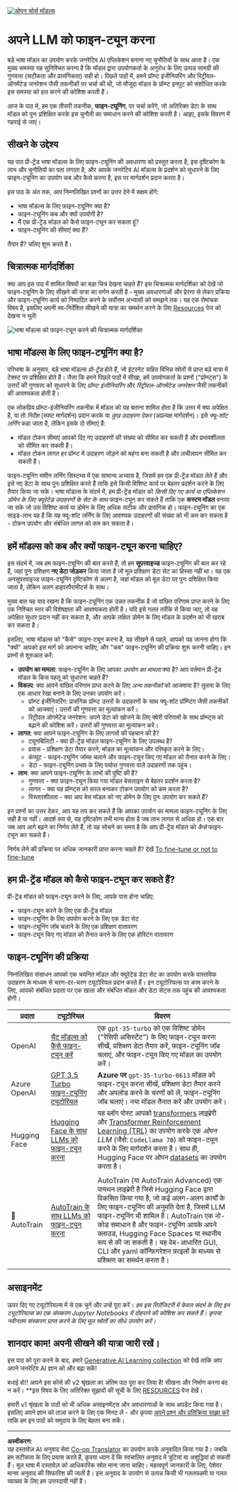 <!--
CO_OP_TRANSLATOR_METADATA:
{
  "original_hash": "807f0d9fc1747e796433534e1be6a98a",
  "translation_date": "2025-10-18T00:16:58+00:00",
  "source_file": "18-fine-tuning/README.md",
  "language_code": "hi"
}
-->
[![ओपन सोर्स मॉडल्स](../../../translated_images/18-lesson-banner.f30176815b1a5074fce9cceba317720586caa99e24001231a92fd04eeb54a121.hi.png)](https://youtu.be/6UAwhL9Q-TQ?si=5jJd8yeQsCfJ97em)

# अपने LLM को फाइन-ट्यून करना

बड़े भाषा मॉडल का उपयोग करके जनरेटिव AI एप्लिकेशन बनाना नए चुनौतियों के साथ आता है। एक मुख्य समस्या यह सुनिश्चित करना है कि मॉडल द्वारा उपयोगकर्ता के अनुरोध के लिए उत्पन्न सामग्री की गुणवत्ता (सटीकता और प्रासंगिकता) सही हो। पिछले पाठों में, हमने प्रॉम्प्ट इंजीनियरिंग और रिट्रीवल-ऑगमेंटेड जनरेशन जैसी तकनीकों पर चर्चा की थी, जो मौजूदा मॉडल के प्रॉम्प्ट इनपुट को संशोधित करके इस समस्या को हल करने की कोशिश करती हैं।

आज के पाठ में, हम एक तीसरी तकनीक, **फाइन-ट्यूनिंग**, पर चर्चा करेंगे, जो अतिरिक्त डेटा के साथ मॉडल को पुनः प्रशिक्षित करके इस चुनौती का समाधान करने की कोशिश करती है। आइए, इसके विवरण में गहराई से जाएं।

## सीखने के उद्देश्य

यह पाठ प्री-ट्रेंड भाषा मॉडल्स के लिए फाइन-ट्यूनिंग की अवधारणा को प्रस्तुत करता है, इस दृष्टिकोण के लाभ और चुनौतियों का पता लगाता है, और आपके जनरेटिव AI मॉडल्स के प्रदर्शन को सुधारने के लिए फाइन-ट्यूनिंग का उपयोग कब और कैसे करना है, इस पर मार्गदर्शन प्रदान करता है।

इस पाठ के अंत तक, आप निम्नलिखित प्रश्नों का उत्तर देने में सक्षम होंगे:

- भाषा मॉडल्स के लिए फाइन-ट्यूनिंग क्या है?
- फाइन-ट्यूनिंग कब और क्यों उपयोगी है?
- मैं एक प्री-ट्रेंड मॉडल को कैसे फाइन-ट्यून कर सकता हूं?
- फाइन-ट्यूनिंग की सीमाएं क्या हैं?

तैयार हैं? चलिए शुरू करते हैं।

## चित्रात्मक मार्गदर्शिका

क्या आप इस पाठ में शामिल विषयों का बड़ा चित्र देखना चाहते हैं? इस चित्रात्मक मार्गदर्शिका को देखें जो फाइन-ट्यूनिंग के लिए सीखने की यात्रा का वर्णन करती है - मुख्य अवधारणाओं और प्रेरणा से लेकर प्रक्रिया और फाइन-ट्यूनिंग कार्य को निष्पादित करने के सर्वोत्तम अभ्यासों को समझने तक। यह एक रोमांचक विषय है, इसलिए अपनी स्व-निर्देशित सीखने की यात्रा का समर्थन करने के लिए [Resources](./RESOURCES.md?WT.mc_id=academic-105485-koreyst) पेज को देखना न भूलें!

![भाषा मॉडल्स को फाइन-ट्यून करने की चित्रात्मक मार्गदर्शिका](../../../translated_images/18-fine-tuning-sketchnote.11b21f9ec8a703467a120cb79a28b5ac1effc8d8d9d5b31bbbac6b8640432e14.hi.png)

## भाषा मॉडल्स के लिए फाइन-ट्यूनिंग क्या है?

परिभाषा के अनुसार, बड़े भाषा मॉडल्स _प्री-ट्रेंड_ होते हैं, जो इंटरनेट सहित विभिन्न स्रोतों से प्राप्त बड़े मात्रा में टेक्स्ट पर प्रशिक्षित होते हैं। जैसा कि हमने पिछले पाठों में सीखा, हमें उपयोगकर्ता के प्रश्नों ("प्रॉम्प्ट्स") के उत्तरों की गुणवत्ता को सुधारने के लिए _प्रॉम्प्ट इंजीनियरिंग_ और _रिट्रीवल-ऑगमेंटेड जनरेशन_ जैसी तकनीकों की आवश्यकता होती है।

एक लोकप्रिय प्रॉम्प्ट-इंजीनियरिंग तकनीक में मॉडल को यह बताना शामिल होता है कि उत्तर में क्या अपेक्षित है, या तो _निर्देश_ (स्पष्ट मार्गदर्शन) प्रदान करके या _कुछ उदाहरण देकर_ (अप्रत्यक्ष मार्गदर्शन)। इसे _फ्यू-शॉट लर्निंग_ कहा जाता है, लेकिन इसके दो सीमाएं हैं:

- मॉडल टोकन सीमाएं आपको दिए गए उदाहरणों की संख्या को सीमित कर सकती हैं और प्रभावशीलता को सीमित कर सकती हैं।
- मॉडल टोकन लागत हर प्रॉम्प्ट में उदाहरण जोड़ने को महंगा बना सकती है और लचीलापन सीमित कर सकती है।

फाइन-ट्यूनिंग मशीन लर्निंग सिस्टम्स में एक सामान्य अभ्यास है, जिसमें हम एक प्री-ट्रेंड मॉडल लेते हैं और इसे नए डेटा के साथ पुनः प्रशिक्षित करते हैं ताकि इसे किसी विशिष्ट कार्य पर बेहतर प्रदर्शन करने के लिए तैयार किया जा सके। भाषा मॉडल्स के संदर्भ में, हम प्री-ट्रेंड मॉडल को _किसी दिए गए कार्य या एप्लिकेशन डोमेन के लिए क्यूरेटेड उदाहरणों के सेट के साथ_ फाइन-ट्यून कर सकते हैं ताकि एक **कस्टम मॉडल** बनाया जा सके जो उस विशिष्ट कार्य या डोमेन के लिए अधिक सटीक और प्रासंगिक हो। फाइन-ट्यूनिंग का एक साइड-लाभ यह है कि यह फ्यू-शॉट लर्निंग के लिए आवश्यक उदाहरणों की संख्या को भी कम कर सकता है - टोकन उपयोग और संबंधित लागत को कम कर सकता है।

## हमें मॉडल्स को कब और क्यों फाइन-ट्यून करना चाहिए?

इस संदर्भ में, जब हम फाइन-ट्यूनिंग की बात करते हैं, तो हम **सुपरवाइज्ड** फाइन-ट्यूनिंग की बात कर रहे हैं, जहां पुनः प्रशिक्षण **नए डेटा जोड़कर** किया जाता है जो मूल प्रशिक्षण डेटा सेट का हिस्सा नहीं था। यह एक अनसुपरवाइज्ड फाइन-ट्यूनिंग दृष्टिकोण से अलग है, जहां मॉडल को मूल डेटा पर पुनः प्रशिक्षित किया जाता है, लेकिन अलग हाइपरपैरामीटर्स के साथ।

मुख्य बात यह याद रखना है कि फाइन-ट्यूनिंग एक उन्नत तकनीक है जो वांछित परिणाम प्राप्त करने के लिए एक निश्चित स्तर की विशेषज्ञता की आवश्यकता होती है। यदि इसे गलत तरीके से किया जाए, तो यह अपेक्षित सुधार प्रदान नहीं कर सकता है, और आपके लक्षित डोमेन के लिए मॉडल के प्रदर्शन को भी खराब कर सकता है।

इसलिए, भाषा मॉडल्स को "कैसे" फाइन-ट्यून करना है, यह सीखने से पहले, आपको यह जानना होगा कि "क्यों" आपको इस मार्ग को अपनाना चाहिए, और "कब" फाइन-ट्यूनिंग की प्रक्रिया शुरू करनी चाहिए। इन प्रश्नों से शुरुआत करें:

- **उपयोग का मामला**: फाइन-ट्यूनिंग के लिए आपका _उपयोग का मामला_ क्या है? आप वर्तमान प्री-ट्रेंड मॉडल के किस पहलू को सुधारना चाहते हैं?
- **विकल्प**: क्या आपने वांछित परिणाम प्राप्त करने के लिए _अन्य तकनीकों_ को आजमाया है? तुलना के लिए एक आधार रेखा बनाने के लिए उनका उपयोग करें।
  - प्रॉम्प्ट इंजीनियरिंग: प्रासंगिक प्रॉम्प्ट उत्तरों के उदाहरणों के साथ फ्यू-शॉट प्रॉम्प्टिंग जैसी तकनीकों को आजमाएं। उत्तरों की गुणवत्ता का मूल्यांकन करें।
  - रिट्रीवल ऑगमेंटेड जनरेशन: अपने डेटा को खोजने के लिए क्वेरी परिणामों के साथ प्रॉम्प्ट्स को बढ़ाने की कोशिश करें। उत्तरों की गुणवत्ता का मूल्यांकन करें।
- **लागत**: क्या आपने फाइन-ट्यूनिंग के लिए लागतों की पहचान की है?
  - ट्यूनबिलिटी - क्या प्री-ट्रेंड मॉडल फाइन-ट्यूनिंग के लिए उपलब्ध है?
  - प्रयास - प्रशिक्षण डेटा तैयार करने, मॉडल का मूल्यांकन और परिष्कृत करने के लिए।
  - कंप्यूट - फाइन-ट्यूनिंग जॉब्स चलाने और फाइन-ट्यून किए गए मॉडल को तैनात करने के लिए।
  - डेटा - फाइन-ट्यूनिंग प्रभाव के लिए पर्याप्त गुणवत्ता वाले उदाहरणों तक पहुंच।
- **लाभ**: क्या आपने फाइन-ट्यूनिंग के लाभों की पुष्टि की है?
  - गुणवत्ता - क्या फाइन-ट्यून किया गया मॉडल बेसलाइन से बेहतर प्रदर्शन करता है?
  - लागत - क्या यह प्रॉम्प्ट्स को सरल बनाकर टोकन उपयोग को कम करता है?
  - विस्तारशीलता - क्या आप बेस मॉडल को नए डोमेन के लिए पुनः उपयोग कर सकते हैं?

इन प्रश्नों का उत्तर देकर, आप यह तय कर सकते हैं कि आपका उपयोग का मामला फाइन-ट्यूनिंग के लिए सही है या नहीं। आदर्श रूप से, यह दृष्टिकोण तभी मान्य होता है जब लाभ लागत से अधिक हो। एक बार जब आप आगे बढ़ने का निर्णय लेते हैं, तो यह सोचने का समय है कि आप प्री-ट्रेंड मॉडल को _कैसे_ फाइन-ट्यून कर सकते हैं।

निर्णय लेने की प्रक्रिया पर अधिक जानकारी प्राप्त करना चाहते हैं? देखें [To fine-tune or not to fine-tune](https://www.youtube.com/watch?v=0Jo-z-MFxJs)

## हम प्री-ट्रेंड मॉडल को कैसे फाइन-ट्यून कर सकते हैं?

प्री-ट्रेंड मॉडल को फाइन-ट्यून करने के लिए, आपके पास होना चाहिए:

- फाइन-ट्यून करने के लिए एक प्री-ट्रेंड मॉडल
- फाइन-ट्यूनिंग के लिए उपयोग करने के लिए एक डेटा सेट
- फाइन-ट्यूनिंग जॉब चलाने के लिए एक प्रशिक्षण वातावरण
- फाइन-ट्यून किए गए मॉडल को तैनात करने के लिए एक होस्टिंग वातावरण

## फाइन-ट्यूनिंग की प्रक्रिया

निम्नलिखित संसाधन आपको एक चयनित मॉडल और क्यूरेटेड डेटा सेट का उपयोग करके वास्तविक उदाहरण के माध्यम से चरण-दर-चरण ट्यूटोरियल प्रदान करते हैं। इन ट्यूटोरियल्स पर काम करने के लिए, आपको संबंधित प्रदाता पर एक खाता और संबंधित मॉडल और डेटा सेट्स तक पहुंच की आवश्यकता होगी।

| प्रदाता       | ट्यूटोरियल                                                                                                                                                                       | विवरण                                                                                                                                                                                                                                                                                                                                                                                                                        |
| ------------- | ------------------------------------------------------------------------------------------------------------------------------------------------------------------------------ | ---------------------------------------------------------------------------------------------------------------------------------------------------------------------------------------------------------------------------------------------------------------------------------------------------------------------------------------------------------------------------------------------------------------------------------- |
| OpenAI        | [चैट मॉडल्स को कैसे फाइन-ट्यून करें](https://github.com/openai/openai-cookbook/blob/main/examples/How_to_finetune_chat_models.ipynb?WT.mc_id=academic-105485-koreyst)                | एक `gpt-35-turbo` को एक विशिष्ट डोमेन ("रेसिपी असिस्टेंट") के लिए फाइन-ट्यून करना सीखें, प्रशिक्षण डेटा तैयार करें, फाइन-ट्यूनिंग जॉब चलाएं, और फाइन-ट्यून किए गए मॉडल का उपयोग करें।                                                                                                                                                                                                                                              |
| Azure OpenAI  | [GPT 3.5 Turbo फाइन-ट्यूनिंग ट्यूटोरियल](https://learn.microsoft.com/azure/ai-services/openai/tutorials/fine-tune?tabs=python-new%2Ccommand-line?WT.mc_id=academic-105485-koreyst) | **Azure पर** `gpt-35-turbo-0613` मॉडल को फाइन-ट्यून करना सीखें, प्रशिक्षण डेटा तैयार करने और अपलोड करने के चरणों को लें, फाइन-ट्यूनिंग जॉब चलाएं। नया मॉडल तैनात करें और उपयोग करें।                                                                                                                                                                                                                                                                 |
| Hugging Face  | [Hugging Face के साथ LLMs को फाइन-ट्यून करना](https://www.philschmid.de/fine-tune-llms-in-2024-with-trl?WT.mc_id=academic-105485-koreyst)                                               | यह ब्लॉग पोस्ट आपको [transformers](https://huggingface.co/docs/transformers/index?WT.mc_id=academic-105485-koreyst) लाइब्रेरी और [Transformer Reinforcement Learning (TRL)](https://huggingface.co/docs/trl/index?WT.mc_id=academic-105485-koreyst) का उपयोग करके एक _ओपन LLM_ (जैसे: `CodeLlama 7B`) को फाइन-ट्यून करने के लिए मार्गदर्शन करता है। साथ ही, Hugging Face पर ओपन [datasets](https://huggingface.co/docs/datasets/index?WT.mc_id=academic-105485-koreyst) का उपयोग करता है। |
|               |                                                                                                                                                                                |                                                                                                                                                                                                                                                                                                                                                                                                                                    |
| 🤗 AutoTrain  | [AutoTrain के साथ LLMs को फाइन-ट्यून करना](https://github.com/huggingface/autotrain-advanced/?WT.mc_id=academic-105485-koreyst)                                                         | AutoTrain (या AutoTrain Advanced) एक पायथन लाइब्रेरी है जिसे Hugging Face द्वारा विकसित किया गया है, जो कई अलग-अलग कार्यों के लिए फाइन-ट्यूनिंग की अनुमति देता है, जिसमें LLM फाइन-ट्यूनिंग भी शामिल है। AutoTrain एक नो-कोड समाधान है और फाइन-ट्यूनिंग आपके अपने क्लाउड, Hugging Face Spaces या स्थानीय रूप से की जा सकती है। यह वेब-आधारित GUI, CLI और yaml कॉन्फ़िगरेशन फ़ाइलों के माध्यम से प्रशिक्षण का समर्थन करता है।                                                                               |
|               |                                                                                                                                                                                |                                                                                                                                                                                                                                                                                                                                                                                                                                    |

## असाइनमेंट

ऊपर दिए गए ट्यूटोरियल्स में से एक चुनें और उन्हें पूरा करें। _हम इस रिपॉजिटरी में केवल संदर्भ के लिए इन ट्यूटोरियल्स का एक संस्करण Jupyter Notebooks में दोहराने की कोशिश कर सकते हैं। कृपया नवीनतम संस्करण प्राप्त करने के लिए मूल स्रोतों का सीधे उपयोग करें।_

## शानदार काम! अपनी सीखने की यात्रा जारी रखें।

इस पाठ को पूरा करने के बाद, हमारे [Generative AI Learning collection](https://aka.ms/genai-collection?WT.mc_id=academic-105485-koreyst) को देखें ताकि आप अपने जनरेटिव AI ज्ञान को और बढ़ा सकें!

बधाई हो!! आपने इस कोर्स की v2 श्रृंखला का अंतिम पाठ पूरा कर लिया है! सीखना और निर्माण करना बंद न करें। \*\*इस विषय के लिए अतिरिक्त सुझावों की सूची के लिए [RESOURCES](RESOURCES.md?WT.mc_id=academic-105485-koreyst) पेज देखें।

हमारी v1 श्रृंखला के पाठों को भी अधिक असाइनमेंट्स और अवधारणाओं के साथ अपडेट किया गया है। इसलिए अपने ज्ञान को ताज़ा करने के लिए एक मिनट लें - और कृपया [अपने प्रश्न और प्रतिक्रिया साझा करें](https://github.com/microsoft/generative-ai-for-beginners/issues?WT.mc_id=academic-105485-koreyst) ताकि हम इन पाठों को समुदाय के लिए बेहतर बना सकें।

---

**अस्वीकरण**:  
यह दस्तावेज़ AI अनुवाद सेवा [Co-op Translator](https://github.com/Azure/co-op-translator) का उपयोग करके अनुवादित किया गया है। जबकि हम सटीकता के लिए प्रयास करते हैं, कृपया ध्यान दें कि स्वचालित अनुवाद में त्रुटियां या अशुद्धियां हो सकती हैं। मूल भाषा में दस्तावेज़ को आधिकारिक स्रोत माना जाना चाहिए। महत्वपूर्ण जानकारी के लिए, पेशेवर मानव अनुवाद की सिफारिश की जाती है। इस अनुवाद के उपयोग से उत्पन्न किसी भी गलतफहमी या गलत व्याख्या के लिए हम उत्तरदायी नहीं हैं।